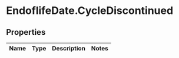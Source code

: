 # EndoflifeDate.CycleDiscontinued

## Properties

Name | Type | Description | Notes
------------ | ------------- | ------------- | -------------


